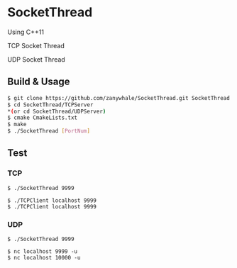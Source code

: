 # SocketThread

Using C++11

TCP Socket Thread

UDP Socket Thread

## Build & Usage

```sh
$ git clone https://github.com/zanywhale/SocketThread.git SocketThread
$ cd SocketThread/TCPServer
*(or cd SocketThread/UDPServer)
$ cmake CmakeLists.txt
$ make
$ ./SocketThread [PortNum]
```

## Test

### TCP

```
$ ./SocketThread 9999
```

```
$ ./TCPClient localhost 9999
$ ./TCPClient localhost 9999
```

### UDP

```
$ ./SocketThread 9999
```

```
$ nc localhost 9999 -u
$ nc localhost 10000 -u
```

